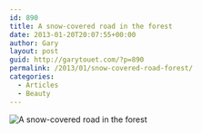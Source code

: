 ```yaml
---
id: 890
title: A snow-covered road in the forest
date: 2013-01-20T20:07:55+00:00
author: Gary
layout: post
guid: http://garytouet.com/?p=890
permalink: /2013/01/snow-covered-road-forest/
categories:
  - Articles
  - Beauty
---
```

<img src="{{ site.url }}/images/1358708530.jpg" title="snow-covered road in the forest" alt="A snow-covered road in the forest" align="centered" width="auto" height="auto" />
